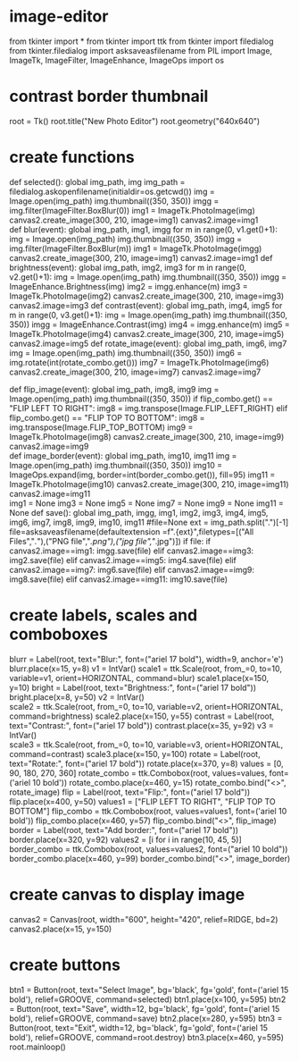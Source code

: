 # image-editor
from tkinter import *
from tkinter import ttk
from tkinter import filedialog
from tkinter.filedialog import asksaveasfilename
from PIL import Image, ImageTk, ImageFilter, ImageEnhance, ImageOps
import os
# contrast border thumbnail 
root = Tk()
root.title("New Photo Editor")
root.geometry("640x640")
# create functions
def selected():
    global img_path, img
    img_path = filedialog.askopenfilename(initialdir=os.getcwd()) 
    img = Image.open(img_path)
    img.thumbnail((350, 350))
    imgg = img.filter(ImageFilter.BoxBlur(0))
    img1 = ImageTk.PhotoImage(img)
    canvas2.create_image(300, 210, image=img1)
    canvas2.image=img1                                                                                                                                                                                                                
def blur(event):
    global img_path, img1, imgg
    for m in range(0, v1.get()+1):
            img = Image.open(img_path)
            img.thumbnail((350, 350))
            imgg = img.filter(ImageFilter.BoxBlur(m))
            img1 = ImageTk.PhotoImage(imgg) 
            canvas2.create_image(300, 210, image=img1)
            canvas2.image=img1
def brightness(event):
    global img_path, img2, img3
    for m in range(0, v2.get()+1):
            img = Image.open(img_path)
            img.thumbnail((350, 350))
            imgg = ImageEnhance.Brightness(img)
            img2 = imgg.enhance(m)
            img3 = ImageTk.PhotoImage(img2)
            canvas2.create_image(300, 210, image=img3)
            canvas2.image=img3
def contrast(event):
    global img_path, img4, img5
    for m in range(0, v3.get()+1):
            img = Image.open(img_path)
            img.thumbnail((350, 350))
            imgg = ImageEnhance.Contrast(img)
            img4 = imgg.enhance(m)
            img5 = ImageTk.PhotoImage(img4)
            canvas2.create_image(300, 210, image=img5)
            canvas2.image=img5
def rotate_image(event):
        global img_path, img6, img7
        img = Image.open(img_path)
        img.thumbnail((350, 350))
        img6 = img.rotate(int(rotate_combo.get()))
        img7 = ImageTk.PhotoImage(img6)
        canvas2.create_image(300, 210, image=img7)
        canvas2.image=img7
        
def flip_image(event):
        global img_path, img8, img9
        img = Image.open(img_path)
        img.thumbnail((350, 350))
        if flip_combo.get() == "FLIP LEFT TO RIGHT":
            img8 = img.transpose(Image.FLIP_LEFT_RIGHT)
        elif flip_combo.get() == "FLIP TOP TO BOTTOM":
            img8 = img.transpose(Image.FLIP_TOP_BOTTOM)
        img9 = ImageTk.PhotoImage(img8)
        canvas2.create_image(300, 210, image=img9)
        canvas2.image=img9   
def image_border(event):
    global img_path, img10, img11
    img = Image.open(img_path)
    img.thumbnail((350, 350))
    img10 = ImageOps.expand(img, border=int(border_combo.get()), fill=95)
    img11 = ImageTk.PhotoImage(img10)
    canvas2.create_image(300, 210, image=img11)
    canvas2.image=img11    
img1 = None
img3 = None
img5 = None
img7 = None
img9 = None
img11 = None
def save():
    global img_path, imgg, img1, img2, img3, img4, img5, img6, img7, img8, img9, img10, img11
    #file=None
    ext = img_path.split(".")[-1]
    file=asksaveasfilename(defaultextension =f".{ext}",filetypes=[("All Files","*.*"),("PNG file","*.png"),("jpg file","*.jpg")])
    if file: 
            if canvas2.image==img1:
                imgg.save(file)
            elif canvas2.image==img3:
                img2.save(file)
            elif canvas2.image==img5:
                img4.save(file)
            elif canvas2.image==img7:
                img6.save(file)
            elif canvas2.image==img9:
                img8.save(file)
            elif canvas2.image==img11:
                img10.save(file)        
# create labels, scales and comboboxes
blurr = Label(root, text="Blur:", font=("ariel 17 bold"), width=9, anchor='e')
blurr.place(x=15, y=8)
v1 = IntVar()
scale1 = ttk.Scale(root, from_=0, to=10, variable=v1, orient=HORIZONTAL, command=blur) 
scale1.place(x=150, y=10)
bright = Label(root, text="Brightness:", font=("ariel 17 bold"))
bright.place(x=8, y=50)
v2 = IntVar()   
scale2 = ttk.Scale(root, from_=0, to=10, variable=v2, orient=HORIZONTAL, command=brightness) 
scale2.place(x=150, y=55)
contrast = Label(root, text="Contrast:", font=("ariel 17 bold"))
contrast.place(x=35, y=92)
v3 = IntVar()   
scale3 = ttk.Scale(root, from_=0, to=10, variable=v3, orient=HORIZONTAL, command=contrast) 
scale3.place(x=150, y=100)
rotate = Label(root, text="Rotate:", font=("ariel 17 bold"))
rotate.place(x=370, y=8)
values = [0, 90, 180, 270, 360]
rotate_combo = ttk.Combobox(root, values=values, font=('ariel 10 bold'))
rotate_combo.place(x=460, y=15)
rotate_combo.bind("<<ComboboxSelected>>", rotate_image)
flip = Label(root, text="Flip:", font=("ariel 17 bold"))
flip.place(x=400, y=50)
values1 = ["FLIP LEFT TO RIGHT", "FLIP TOP TO BOTTOM"]
flip_combo = ttk.Combobox(root, values=values1, font=('ariel 10 bold'))
flip_combo.place(x=460, y=57)
flip_combo.bind("<<ComboboxSelected>>", flip_image)
border = Label(root, text="Add border:", font=("ariel 17 bold"))
border.place(x=320, y=92)
values2 = [i for i in range(10, 45, 5)]
border_combo = ttk.Combobox(root, values=values2, font=("ariel 10 bold"))
border_combo.place(x=460, y=99)
border_combo.bind("<<ComboboxSelected>>", image_border)
# create canvas to display image
canvas2 = Canvas(root, width="600", height="420", relief=RIDGE, bd=2)
canvas2.place(x=15, y=150)
# create buttons
btn1 = Button(root, text="Select Image", bg='black', fg='gold', font=('ariel 15 bold'), relief=GROOVE, command=selected)
btn1.place(x=100, y=595)
btn2 = Button(root, text="Save", width=12, bg='black', fg='gold', font=('ariel 15 bold'), relief=GROOVE, command=save)
btn2.place(x=280, y=595)
btn3 = Button(root, text="Exit", width=12, bg='black', fg='gold', font=('ariel 15 bold'), relief=GROOVE, command=root.destroy)
btn3.place(x=460, y=595)
root.mainloop()
